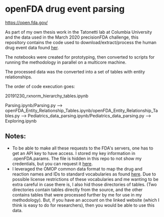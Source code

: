 # openFDA drug event parsing

https://open.fda.gov/

As part of my own thesis work in the Tatonetti lab at Columbia University and the data used in the March 2020 precisionFDA challenge, this repository contains the code used to download/extract/process the human drug event data found [her](https://open.fda.gov/downloads/).

The notebooks were created for prototyping, then converted to scripts for running the methodology in parallel on a multicore machine. 

The processed data was the converted into a set of tables with entity relationships.

The order of code execution goes:

20191230_rxnorm_hierarchy_tables.ipynb

Parsing.ipynb/Parsing.py
-->
openFDA_Entity_Relationship_Tables.ipynb/openFDA_Entity_Relationship_Tables.py
-->
Pediatrics_data_parsing.ipynb/Pediatrics_data_parsing.py
-->
Exploring.ipynb

## Notes:

- To be able to make all these requests to the FDA's servers, one has to get an API key to have access. I stored my key information in .openFDA.params. The file is hidden in this repo to not show my credentials, but you can request it [here](https://open.fda.gov/apis/authentication/).
- I leveraged the OMOP common data format to map the drug and reaction names and IDs to standard vocabularies as found [here](http://athena.ohdsi.org/search-terms/terms). Due to possible license restrictions of these vocabularies and me wanting to be extra careful in case there is, I also hid those directories of tables. (Two directories contain tables directly from the source, and the other contains tables that were processed further by me for use in my methodology). But, if you have an account on the linked website (which I think is easy to do for researchers), then you would be able to use this data. 
